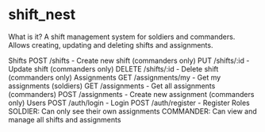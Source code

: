 # shift_nest
What is it?
A shift management system for soldiers and commanders. Allows creating, updating and deleting shifts and assignments.

Shifts
POST /shifts - Create new shift (commanders only)
PUT /shifts/:id - Update shift (commanders only)
DELETE /shifts/:id - Delete shift (commanders only)
Assignments
GET /assignments/my - Get my assignments (soldiers)
GET /assignments - Get all assignments (commanders)
POST /assignments - Create new assignment (commanders only)
Users
POST /auth/login - Login
POST /auth/register - Register
Roles
SOLDIER: Can only see their own assignments
COMMANDER: Can view and manage all shifts and assignments
